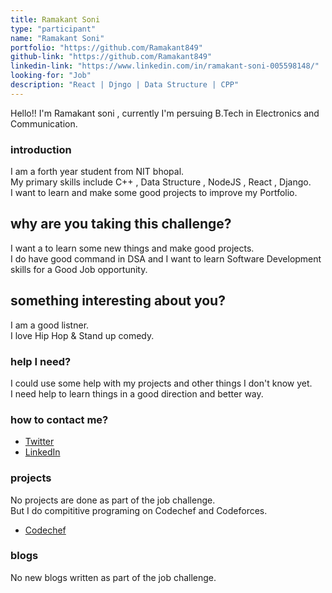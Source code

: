 ```yaml
---
title: Ramakant Soni
type: "participant"
name: "Ramakant Soni"
portfolio: "https://github.com/Ramakant849"
github-link: "https://github.com/Ramakant849"
linkedin-link: "https://www.linkedin.com/in/ramakant-soni-005598148/"
looking-for: "Job"
description: "React | Djngo | Data Structure | CPP"
---
```


Hello!! I'm Ramakant soni , currently I'm persuing B.Tech in Electronics and Communication.

### introduction

I am a forth year student from NIT bhopal.                       
My primary skills include C++ , Data Structure , NodeJS , React , Django.              
I want to learn and make some good projects to improve my Portfolio.

## why are you taking this challenge?

I want a to learn some new things and make good projects.                     
I do have good command in DSA and I want to learn Software Development skills for a Good Job opportunity.

## something interesting about you?

I am a good listner.               
I love Hip Hop & Stand up comedy.

### help I need?

I could use some help with my projects and other things I don't know yet.             
I need help to learn things in a good direction and better way.

### how to contact me?

   - [Twitter](https://twitter.com/Ramakanat3)
   - [LinkedIn](https://www.linkedin.com/in/ramakant-soni-005598148/)

### projects

No projects are done as part of the job challenge.                            
But I do compititive programing on Codechef and Codeforces.
- [Codechef](https://www.codechef.com/users/rahul_qwdfvb)

### blogs

No new blogs written as part of the job challenge.
